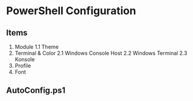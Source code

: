 # PowerShell Configuration

## Items

1. Module
   1.1 Theme
2. Terminal & Color
   2.1 Windows Console Host
   2.2 Windows Terminal
   2.3 Konsole
3. Profile
4. Font

## AutoConfig.ps1
